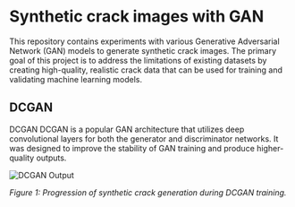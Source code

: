 # Synthetic crack images with GAN
This repository contains experiments with various Generative Adversarial Network (GAN) models to generate synthetic crack images. The primary goal of this project is to address the limitations of existing datasets by creating high-quality, realistic crack data that can be used for training and validating machine learning models.
 
## DCGAN
DCGAN
DCGAN is a popular GAN architecture that utilizes deep convolutional layers for both the generator and discriminator networks. It was designed to improve the stability of GAN training and produce higher-quality outputs.

![DCGAN Output](https://github.com/almosenja/gan-crack/blob/main/figures/DCGAN_output.gif)

*Figure 1: Progression of synthetic crack generation during DCGAN training.*
